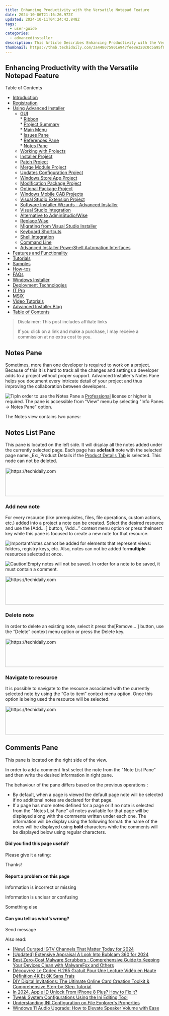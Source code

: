 ```yaml
---
title: Enhancing Productivity with the Versatile Notepad Feature
date: 2024-10-06T21:16:26.972Z
updated: 2024-10-11T04:24:42.848Z
tags:
  - user-guide
categories:
  - advancedinstaller
description: This Article Describes Enhancing Productivity with the Versatile Notepad Feature
thumbnail: https://thmb.techidaily.com/3a448075901e947fee8e320c0c5a95f89ce7a4052450ea56afaa9bb89b557f6f.jpg
---
```


## Enhancing Productivity with the Versatile Notepad Feature

Table of Contents

* [Introduction](https://tools.techidaily.com/advancedinstaller/products/)
* [Registration](https://tools.techidaily.com/advancedinstaller/products/)
* [Using Advanced Installer](https://tools.techidaily.com/advancedinstaller/products/)  
   * [GUI](https://tools.techidaily.com/advancedinstaller/products/)  
         * [Ribbon](https://tools.techidaily.com/advancedinstaller/products/)  
         * [Project Summary](https://tools.techidaily.com/advancedinstaller/products/)  
         * [Main Menu](https://tools.techidaily.com/advancedinstaller/products/)  
         * [Issues Pane](https://tools.techidaily.com/advancedinstaller/products/)  
         * [References Pane](https://tools.techidaily.com/advancedinstaller/products/)  
         * [Notes Pane](https://tools.techidaily.com/advancedinstaller/products/)  
   * [Working with Projects](https://tools.techidaily.com/advancedinstaller/products/)  
   * [Installer Project](https://tools.techidaily.com/advancedinstaller/products/)  
   * [Patch Project](https://tools.techidaily.com/advancedinstaller/products/)  
   * [Merge Module Project](https://tools.techidaily.com/advancedinstaller/products/)  
   * [Updates Configuration Project](https://tools.techidaily.com/advancedinstaller/products/)  
   * [Windows Store App Project](https://tools.techidaily.com/advancedinstaller/products/)  
   * [Modification Package Project](https://tools.techidaily.com/advancedinstaller/products/)  
   * [Optional Package Project](https://tools.techidaily.com/advancedinstaller/products/)  
   * [Windows Mobile CAB Projects](https://tools.techidaily.com/advancedinstaller/products/)  
   * [Visual Studio Extension Project](https://tools.techidaily.com/advancedinstaller/products/)  
   * [Software Installer Wizards - Advanced Installer](https://tools.techidaily.com/advancedinstaller/products/)  
   * [Visual Studio integration](https://tools.techidaily.com/advancedinstaller/products/)  
   * [Alternative to AdminStudio/Wise](https://tools.techidaily.com/advancedinstaller/products/)  
   * [Replace Wise](https://tools.techidaily.com/advancedinstaller/products/)  
   * [Migrating from Visual Studio Installer](https://tools.techidaily.com/advancedinstaller/products/)  
   * [Keyboard Shortcuts](https://tools.techidaily.com/advancedinstaller/products/)  
   * [Shell Integration](https://tools.techidaily.com/advancedinstaller/products/)  
   * [Command Line](https://tools.techidaily.com/advancedinstaller/products/)  
   * [Advanced Installer PowerShell Automation Interfaces](https://tools.techidaily.com/advancedinstaller/products/)
* [Features and Functionality](https://tools.techidaily.com/advancedinstaller/products/)
* [Tutorials](https://tools.techidaily.com/advancedinstaller/products/)
* [Samples](https://tools.techidaily.com/advancedinstaller/products/)
* [How-tos](https://tools.techidaily.com/advancedinstaller/products/)
* [FAQs](https://tools.techidaily.com/advancedinstaller/products/)
* [Windows Installer](https://tools.techidaily.com/advancedinstaller/products/)
* [Deployment Technologies](https://tools.techidaily.com/advancedinstaller/products/)
* [IT Pro](https://tools.techidaily.com/advancedinstaller/products/)
* [MSIX](https://tools.techidaily.com/advancedinstaller/products/)
* [Video Tutorials](https://tools.techidaily.com/advancedinstaller/products/)
* [Advanced Installer Blog](https://tools.techidaily.com/advancedinstaller/products/)
* [Table of Contents](https://tools.techidaily.com/advancedinstaller/products/)

>  Disclaimer: This post includes affiliate links
>
>  If you click on a link and make a purchase, I may receive a commission at no extra cost to you.
>

## Notes Pane

Sometimes, more than one developer is required to work on a project. Because of this it is hard to track all the changes and settings a developer adds to a project without proper support. Advanced Installer's Notes Pane helps you document every intricate detail of your project and thus improving the collaboration between developers.

![Tip](https://cdn.advancedinstaller.com/svg/common/IconMessageTip.svg)In order to use the Notes Pane a [Professional](https://tools.techidaily.com/advancedinstaller/products/) license or higher is required. The pane is accessible from “View” menu by selecting "Info Panes -> Notes Pane" option.

The Notes view contains two panes:

## Notes List Pane

This pane is located on the left side. It will display all the notes added under the currently selected page. Each page has a**default** note with the selected page name._Ex:_Product Details if the [Product Details Tab](https://tools.techidaily.com/advancedinstaller/products/) is selected. This node can not be deleted.

<!-- affiliate ads begin -->
<a href="https://appsumo.8odi.net/c/5597632/2151883/7443" target="_top" id="2151883">
  <img src="//a.impactradius-go.com/display-ad/7443-2151883" border="0" alt="https://techidaily.com" width="728" height="90"/>
</a>
<img height="0" width="0" src="https://appsumo.8odi.net/i/5597632/2151883/7443" style="position:absolute;visibility:hidden;" border="0" />
<!-- affiliate ads end -->

### Add new note

For every resource (like prerequisites, files, file operations, custom actions, etc.) added into a project a note can be created. Select the desired resource and use the \[Add... \] button, “Add...” context menu option or press theInsert key while this pane is focused to create a new note for that resource.

![Important](https://cdn.advancedinstaller.com/svg/common/IconMessageInfo.svg)Notes cannot be added for elements that represent views: folders, registry keys, etc. Also, notes can not be added for**multiple** resources selected at once.

![Caution!](https://cdn.advancedinstaller.com/svg/common/IconMessageWarning.svg)Empty notes will not be saved. In order for a note to be saved, it must contain a comment.

<!-- affiliate ads begin -->
<a href="https://appsumo.8odi.net/c/5597632/2144271/7443" target="_top" id="2144271">
  <img src="//a.impactradius-go.com/display-ad/7443-2144271" border="0" alt="https://techidaily.com" width="600" height="90"/>
</a>
<img height="0" width="0" src="https://appsumo.8odi.net/i/5597632/2144271/7443" style="position:absolute;visibility:hidden;" border="0" />
<!-- affiliate ads end -->

### Delete note

In order to delete an existing note, select it press the\[Remove... \] button, use the “Delete” context menu option or press the Delete key.

<!-- affiliate ads begin -->
<a href="https://appsumo.8odi.net/c/5597632/2094415/7443" target="_top" id="2094415">
  <img src="//a.impactradius-go.com/display-ad/7443-2094415" border="0" alt="https://techidaily.com" width="728" height="90"/>
</a>
<img height="0" width="0" src="https://appsumo.8odi.net/i/5597632/2094415/7443" style="position:absolute;visibility:hidden;" border="0" />
<!-- affiliate ads end -->

### Navigate to resource

It is possible to navigate to the resource associated with the currently selected note by using the “Go to item” context menu option. Once this option is being used the resource will be selected.

<!-- affiliate ads begin -->
<a href="https://dhgate.sjv.io/c/5597632/1172027/12108" target="_top" id="1172027">
  <img src="//a.impactradius-go.com/display-ad/12108-1172027" border="0" alt="https://techidaily.com" width="728" height="90"/>
</a>
<img height="0" width="0" src="https://dhgate.sjv.io/i/5597632/1172027/12108" style="position:absolute;visibility:hidden;" border="0" />
<!-- affiliate ads end -->

## Comments Pane

This pane is located on the right side of the view.

In order to add a comment first select the note from the "Note List Pane" and then write the desired information in right pane.

The behaviour of the pane differs based on the previous operations :

* By default, when a page is viewed the default page note will be selected if no additional notes are declared for that page.
* If a page has more notes defined for a page or if no note is selected from the "Notes List Pane" all notes available for that page will be displayed along with the comments written under each one. The information will be display using the following format: the name of the notes will be displayed using **bold** characters while the comments will be displayed below using regular characters.

#### Did you find this page useful?

Please give it a rating:

 Thanks!

#### Report a problem on this page

Information is incorrect or missing

Information is unclear or confusing

Something else

#### Can you tell us what’s wrong?

Send message

<ins class="adsbygoogle"
     style="display:block"
     data-ad-format="autorelaxed"
     data-ad-client="ca-pub-7571918770474297"
     data-ad-slot="1223367746"></ins>

<ins class="adsbygoogle"
     style="display:block"
     data-ad-client="ca-pub-7571918770474297"
     data-ad-slot="8358498916"
     data-ad-format="auto"
     data-full-width-responsive="true"></ins>

<span class="atpl-alsoreadstyle">Also read:</span>
<div><ul>
<li><a href="https://instagram-video-files.techidaily.com/new-curated-igtv-channels-that-matter-today-for-2024/"><u>[New] Curated IGTV Channels That Matter Today for 2024</u></a></li>
<li><a href="https://fox-blue.techidaily.com/updated-extensive-appraisal-a-look-into-bublcam-360-for-2024/"><u>[Updated] Extensive Appraisal A Look Into Bublcam 360 for 2024</u></a></li>
<li><a href="https://fox-search.techidaily.com/best-zero-cost-malware-scrubbers-comprehensive-guide-to-keeping-your-devices-clean-with-malwarefox-and-others/"><u>Best Zero-Cost Malware Scrubbers : Comprehensive Guide to Keeping Your Devices Clean with MalwareFox and Others</u></a></li>
<li><a href="https://discover-helper.techidaily.com/decouvrez-le-codec-h265-gratuit-pour-une-lecture-video-en-haute-definition-4k-et-8k-sans-frais/"><u>Découvrez Le Codec H.265 Gratuit Pour Une Lecture Vidéo en Haute Définition 4K Et 8K Sans Frais</u></a></li>
<li><a href="https://fox-search.techidaily.com/diy-digital-invitations-the-ultimate-online-card-creation-toolkit-and-comprehensive-step-by-step-tutorial/"><u>DIY Digital Invitations: The Ultimate Online Card Creation Toolkit & Comprehensive Step-by-Step Tutorial</u></a></li>
<li><a href="https://apple-account.techidaily.com/in-2024-apple-id-unlock-from-iphone-8-plus-how-to-fix-it-by-drfone-ios/"><u>In 2024, Apple ID Unlock From iPhone 8 Plus? How to Fix it?</u></a></li>
<li><a href="https://fox-search.techidaily.com/tweak-system-configurations-using-the-ini-editing-tool/"><u>Tweak System Configurations Using the Ini Editing Tool</u></a></li>
<li><a href="https://fox-search.techidaily.com/understanding-ini-configuration-on-file-explorers-properties/"><u>Understanding INI Configuration on File Explorer's Properties</u></a></li>
<li><a href="https://sound-issues.techidaily.com/windows-11-audio-upgrade-how-to-elevate-speaker-volume-with-ease/"><u>Windows 11 Audio Upgrade: How to Elevate Speaker Volume with Ease</u></a></li>
</ul></div>

